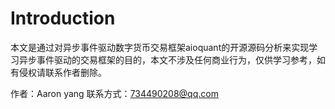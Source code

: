 # Introduction



本文是通过对异步事件驱动数字货币交易框架aioquant的开源源码分析来实现学习异步事件驱动的交易框架的目的，本文不涉及任何商业行为，仅供学习参考，如有侵权请联系作者删除。

作者：Aaron yang    联系方式：734490208@qq.com
